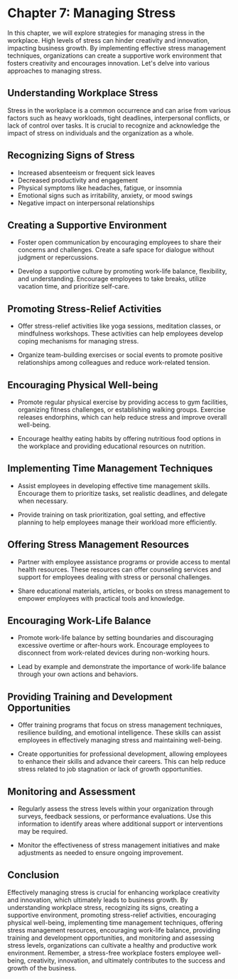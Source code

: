 Chapter 7: Managing Stress
==========================

In this chapter, we will explore strategies for managing stress in the workplace. High levels of stress can hinder creativity and innovation, impacting business growth. By implementing effective stress management techniques, organizations can create a supportive work environment that fosters creativity and encourages innovation. Let's delve into various approaches to managing stress.

**Understanding Workplace Stress**
----------------------------------

Stress in the workplace is a common occurrence and can arise from various factors such as heavy workloads, tight deadlines, interpersonal conflicts, or lack of control over tasks. It is crucial to recognize and acknowledge the impact of stress on individuals and the organization as a whole.

**Recognizing Signs of Stress**
-------------------------------

* Increased absenteeism or frequent sick leaves
* Decreased productivity and engagement
* Physical symptoms like headaches, fatigue, or insomnia
* Emotional signs such as irritability, anxiety, or mood swings
* Negative impact on interpersonal relationships

**Creating a Supportive Environment**
-------------------------------------

* Foster open communication by encouraging employees to share their concerns and challenges. Create a safe space for dialogue without judgment or repercussions.

* Develop a supportive culture by promoting work-life balance, flexibility, and understanding. Encourage employees to take breaks, utilize vacation time, and prioritize self-care.

**Promoting Stress-Relief Activities**
--------------------------------------

* Offer stress-relief activities like yoga sessions, meditation classes, or mindfulness workshops. These activities can help employees develop coping mechanisms for managing stress.

* Organize team-building exercises or social events to promote positive relationships among colleagues and reduce work-related tension.

**Encouraging Physical Well-being**
-----------------------------------

* Promote regular physical exercise by providing access to gym facilities, organizing fitness challenges, or establishing walking groups. Exercise releases endorphins, which can help reduce stress and improve overall well-being.

* Encourage healthy eating habits by offering nutritious food options in the workplace and providing educational resources on nutrition.

**Implementing Time Management Techniques**
-------------------------------------------

* Assist employees in developing effective time management skills. Encourage them to prioritize tasks, set realistic deadlines, and delegate when necessary.

* Provide training on task prioritization, goal setting, and effective planning to help employees manage their workload more efficiently.

**Offering Stress Management Resources**
----------------------------------------

* Partner with employee assistance programs or provide access to mental health resources. These resources can offer counseling services and support for employees dealing with stress or personal challenges.

* Share educational materials, articles, or books on stress management to empower employees with practical tools and knowledge.

**Encouraging Work-Life Balance**
---------------------------------

* Promote work-life balance by setting boundaries and discouraging excessive overtime or after-hours work. Encourage employees to disconnect from work-related devices during non-working hours.

* Lead by example and demonstrate the importance of work-life balance through your own actions and behaviors.

**Providing Training and Development Opportunities**
----------------------------------------------------

* Offer training programs that focus on stress management techniques, resilience building, and emotional intelligence. These skills can assist employees in effectively managing stress and maintaining well-being.

* Create opportunities for professional development, allowing employees to enhance their skills and advance their careers. This can help reduce stress related to job stagnation or lack of growth opportunities.

**Monitoring and Assessment**
-----------------------------

* Regularly assess the stress levels within your organization through surveys, feedback sessions, or performance evaluations. Use this information to identify areas where additional support or interventions may be required.

* Monitor the effectiveness of stress management initiatives and make adjustments as needed to ensure ongoing improvement.

**Conclusion**
--------------

Effectively managing stress is crucial for enhancing workplace creativity and innovation, which ultimately leads to business growth. By understanding workplace stress, recognizing its signs, creating a supportive environment, promoting stress-relief activities, encouraging physical well-being, implementing time management techniques, offering stress management resources, encouraging work-life balance, providing training and development opportunities, and monitoring and assessing stress levels, organizations can cultivate a healthy and productive work environment. Remember, a stress-free workplace fosters employee well-being, creativity, innovation, and ultimately contributes to the success and growth of the business.
